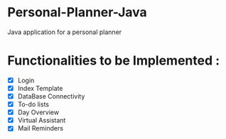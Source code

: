 # Personal-Planner-Java
Java application for a personal planner

# Functionalities to be Implemented : 

- [X] Login
- [X] Index Template
- [X] DataBase Connectivity
- [X] To-do lists
- [X] Day Overview
- [X] Virtual Assistant
- [X] Mail Reminders
